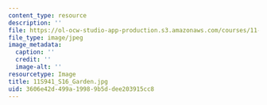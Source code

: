 ```yaml
---
content_type: resource
description: ''
file: https://ol-ocw-studio-app-production.s3.amazonaws.com/courses/11-s941-healthy-cities-assessing-health-impacts-of-policies-and-plans-spring-2016/3606e42d499a19989b5ddee203915cc8_11S941_S16_Garden.jpg
file_type: image/jpeg
image_metadata:
  caption: ''
  credit: ''
  image-alt: ''
resourcetype: Image
title: 11S941_S16_Garden.jpg
uid: 3606e42d-499a-1998-9b5d-dee203915cc8
---
```


